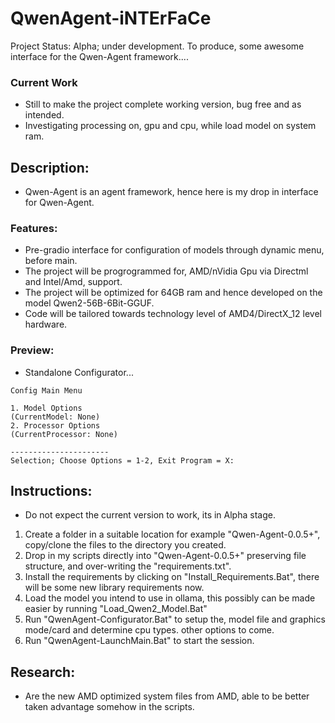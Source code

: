# QwenAgent-iNTErFaCe
Project Status: Alpha; under development. To produce, some awesome interface for the Qwen-Agent framework....

### Current Work
- Still to make the project complete working version, bug free and as intended.
- Investigating processing on, gpu and cpu, while load model on system ram.

## Description:
- Qwen-Agent is an agent framework, hence here is my drop in interface for Qwen-Agent. 

### Features:
- Pre-gradio interface for configuration of models through dynamic menu, before main.
- The project will be progrogrammed for, AMD/nVidia Gpu via Directml and Intel/Amd, support.
- The project will be optimized for 64GB ram and  hence developed on the model Qwen2-56B-6Bit-GGUF. 
- Code will be tailored towards technology level of AMD4/DirectX_12 level hardware.

### Preview:
- Standalone Configurator...
```
Config Main Menu

1. Model Options
(CurrentModel: None)
2. Processor Options
(CurrentProcessor: None)

----------------------
Selection; Choose Options = 1-2, Exit Program = X:
```

## Instructions:
- Do not expect the current version to work, its in Alpha stage.
1. Create a folder in a suitable location for example "Qwen-Agent-0.0.5+", copy/clone the files to the directory you created.
2. Drop in my scripts directly into "Qwen-Agent-0.0.5+" preserving file structure, and over-writing the "requirements.txt".
3. Install the requirements by clicking on "Install_Requirements.Bat", there will be some new library requirements now.
4. Load the model you intend to use in ollama, this possibly can be made easier by running "Load_Qwen2_Model.Bat"
5. Run "QwenAgent-Configurator.Bat" to setup the, model file and graphics mode/card and determine cpu types. other options to come.
6. Run "QwenAgent-LaunchMain.Bat" to start the session. 

## Research:
- Are the new AMD optimized system files from AMD, able to be better taken advantage somehow in the scripts.
